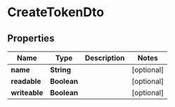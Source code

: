 # CreateTokenDto

## Properties
| Name          | Type        | Description | Notes      |
| ------------- | ----------- | ----------- | ---------- |
| **name**      | **String**  |             | [optional] |
| **readable**  | **Boolean** |             | [optional] |
| **writeable** | **Boolean** |             | [optional] |
